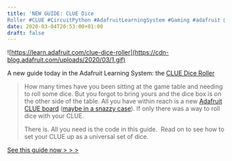 ```yaml
---
title: 'NEW GUIDE: CLUE Dice
Roller #CLUE #CircuitPython #AdafruitLearningSystem #Gaming #adafruit @Adafruit @DAstels'
date: 2020-03-04T20:53:00+01:00
draft: false
---
```


![https://learn.adafruit.com/clue-dice-roller](https://cdn-blog.adafruit.com/uploads/2020/03/1.gif)

A new guide today in the Adafruit Learning System: the [CLUE Dice Roller](https://learn.adafruit.com/clue-dice-roller/overview)

> How many times have you been sitting at the game table and needing to roll some dice. But you forgot to bring yours and the dice box is on the other side of the table. All you have within reach is a new [Adafruit CLUE board](https://www.adafruit.com/product/4500) ([maybe in a snazzy case](https://learn.adafruit.com/clue-case)). If only there was a way to roll dice with your CLUE.
> 
> There is. All you need is the code in this guide.  Read on to see how to set your CLUE up as a universal set of dice.

[See this guide now > > >](https://learn.adafruit.com/clue-dice-roller)